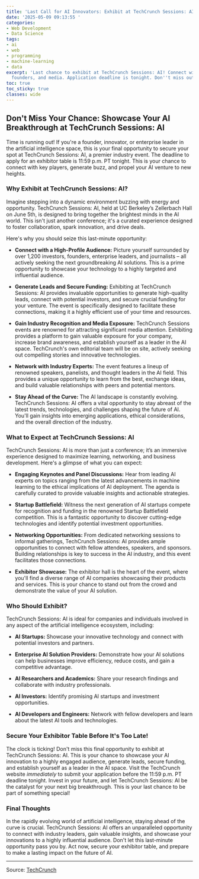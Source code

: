 ```yaml
---
title: 'Last Call for AI Innovators: Exhibit at TechCrunch Sessions: AI'
date: '2025-05-09 09:13:55 '
categories:
- Web Development
- Data Science
tags:
- ai
- web
- programming
- machine-learning
- data
excerpt: 'Last chance to exhibit at TechCrunch Sessions: AI! Connect with investors,
  founders, and media. Application deadline is tonight. Don''t miss out!'
toc: true
toc_sticky: true
classes: wide
---
```


## Don't Miss Your Chance: Showcase Your AI Breakthrough at TechCrunch Sessions: AI

Time is running out! If you're a founder, innovator, or enterprise leader in the artificial intelligence space, this is your final opportunity to secure your spot at TechCrunch Sessions: AI, a premier industry event. The deadline to apply for an exhibitor table is 11:59 p.m. PT tonight. This is your chance to connect with key players, generate buzz, and propel your AI venture to new heights.

### Why Exhibit at TechCrunch Sessions: AI?

Imagine stepping into a dynamic environment buzzing with energy and opportunity. TechCrunch Sessions: AI, held at UC Berkeley’s Zellerbach Hall on June 5th, is designed to bring together the brightest minds in the AI world. This isn't just another conference; it's a curated experience designed to foster collaboration, spark innovation, and drive deals.

Here's why you should seize this last-minute opportunity:

*   **Connect with a High-Profile Audience:** Picture yourself surrounded by over 1,200 investors, founders, enterprise leaders, and journalists – all actively seeking the next groundbreaking AI solutions. This is a prime opportunity to showcase your technology to a highly targeted and influential audience.

*   **Generate Leads and Secure Funding:** Exhibiting at TechCrunch Sessions: AI provides invaluable opportunities to generate high-quality leads, connect with potential investors, and secure crucial funding for your venture. The event is specifically designed to facilitate these connections, making it a highly efficient use of your time and resources.

*   **Gain Industry Recognition and Media Exposure:** TechCrunch Sessions events are renowned for attracting significant media attention. Exhibiting provides a platform to gain valuable exposure for your company, increase brand awareness, and establish yourself as a leader in the AI space. TechCrunch's own editorial team will be on site, actively seeking out compelling stories and innovative technologies.

*   **Network with Industry Experts:** The event features a lineup of renowned speakers, panelists, and thought leaders in the AI field. This provides a unique opportunity to learn from the best, exchange ideas, and build valuable relationships with peers and potential mentors.

*   **Stay Ahead of the Curve:** The AI landscape is constantly evolving. TechCrunch Sessions: AI offers a vital opportunity to stay abreast of the latest trends, technologies, and challenges shaping the future of AI. You'll gain insights into emerging applications, ethical considerations, and the overall direction of the industry.

### What to Expect at TechCrunch Sessions: AI

TechCrunch Sessions: AI is more than just a conference; it’s an immersive experience designed to maximize learning, networking, and business development. Here's a glimpse of what you can expect:

*   **Engaging Keynotes and Panel Discussions:** Hear from leading AI experts on topics ranging from the latest advancements in machine learning to the ethical implications of AI deployment. The agenda is carefully curated to provide valuable insights and actionable strategies.

*   **Startup Battlefield:** Witness the next generation of AI startups compete for recognition and funding in the renowned Startup Battlefield competition. This is a fantastic opportunity to discover cutting-edge technologies and identify potential investment opportunities.

*   **Networking Opportunities:** From dedicated networking sessions to informal gatherings, TechCrunch Sessions: AI provides ample opportunities to connect with fellow attendees, speakers, and sponsors. Building relationships is key to success in the AI industry, and this event facilitates those connections.

*   **Exhibitor Showcase:** The exhibitor hall is the heart of the event, where you'll find a diverse range of AI companies showcasing their products and services. This is your chance to stand out from the crowd and demonstrate the value of your AI solution.

### Who Should Exhibit?

TechCrunch Sessions: AI is ideal for companies and individuals involved in any aspect of the artificial intelligence ecosystem, including:

*   **AI Startups:** Showcase your innovative technology and connect with potential investors and partners.

*   **Enterprise AI Solution Providers:** Demonstrate how your AI solutions can help businesses improve efficiency, reduce costs, and gain a competitive advantage.

*   **AI Researchers and Academics:** Share your research findings and collaborate with industry professionals.

*   **AI Investors:** Identify promising AI startups and investment opportunities.

*   **AI Developers and Engineers:** Network with fellow developers and learn about the latest AI tools and technologies.

### Secure Your Exhibitor Table Before It's Too Late!

The clock is ticking! Don't miss this final opportunity to exhibit at TechCrunch Sessions: AI. This is your chance to showcase your AI innovation to a highly engaged audience, generate leads, secure funding, and establish yourself as a leader in the AI space. Visit the TechCrunch website *immediately* to submit your application before the 11:59 p.m. PT deadline tonight. Invest in your future, and let TechCrunch Sessions: AI be the catalyst for your next big breakthrough. This is your last chance to be part of something special!

### Final Thoughts

In the rapidly evolving world of artificial intelligence, staying ahead of the curve is crucial. TechCrunch Sessions: AI offers an unparalleled opportunity to connect with industry leaders, gain valuable insights, and showcase your innovations to a highly influential audience. Don't let this last-minute opportunity pass you by. Act now, secure your exhibitor table, and prepare to make a lasting impact on the future of AI.

---

Source: [TechCrunch](https://techcrunch.com/2025/05/09/this-is-your-last-chance-to-exhibit-at-techcrunch-sessions-ai-dont-miss-out/)